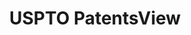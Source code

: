 ---
bigquery: https://console.cloud.google.com/bigquery?p=patents-public-data&d=patentsview&page=dataset
citation: Attribution should be given to PatentsView for use, distribution, or derivative
  works.
code: https://github.com/CSSIP-AIR/PatentsView-Code-Snippets/
contributors: USPTO
cost: None
description: 'PatentsView includes US patent data including raw data (summaries, applications,
  pregrant applications), disambugations of inventors and assignees, and inventor
  gender estimates.  Also foreign priority data, # of figures and sheets, and government
  interest statements.'
documentation: https://patentsview.org/query/builder-faqs
last_edit: 04/10/2022, 10:59:27
location: https://patentsview.org/
maintained_by: USPTO
record_creation_timestamp: 12/2/2020 17:20:46
schema_fields:
- country
- uuid
- group_id
- lawyer_id
- type
- disamb_inventor_id_20190820
- title
- symbol_position
- withdrawn
- disamb_inventor_id_20191008
- county
- lapse_of_patent
- _102_date
- disamb_inventor_id_20201229
- field_id
- subclass_id
- term_grant
- latlong
- patent_id
- rawlocation_id
- doctype
- disamb_inventor_id_20171003
- disamb_assignee_id_20200630
- disamb_inventor_id_20180528
- series_code
- category_id
- disamb_assignee_id_20191008
- disamb_inventor_id_20191231
- _371_date
- designation
- text
- rawinventor_id
- length
- action_date
- location_id
- county_fips
- num
- filename
- relkind
- city
- citation_id
- subgroup_id
- f102_date
- sector_title
- latin_name
- status
- field_title
- doc_type
- disamb_inventor_id_20200630
- num_claims
- main_group
- applicant_type
- category
- attribution_status
- disamb_inventor_id_20200331
- gi_statement
- publication_number
- role
- disamb_inventor_id_20200929
- disclaimer_date
- rule_47
- country_transformed
- num_sheets
- classification_status
- disamb_inventor_id_20181127
- name_last
- term_disclaimer
- group
- term_extension
- sequence
- disamb_assignee_id_20200331
- disamb_assignee_id_20200929
- f371_date
- ipc_class
- level_one
- inventor_id
- subclass
- name_first
- level_two
- id
- longitude
- lname
- level_three
- mainclass_id
- subgroup
- name
- subcategory_id
- section
- disamb_assignee_id_20191231
- disamb_assignee_id_20181127
- disamb_inventor_id_20190312
- variety
- date
- reldocno
- num_figures
- male_flag
- latitude
- rawassignee_id
- section_id
- classification_value
- male
- assignee_id
- classification_level
- kind
- exemplary
- organization_id
- classification_data_source
- deceased
- number
- disamb_inventor_id_20170808
- abstract
- organization
- state_fips
- contract_award_number
- rel_id
- disamb_assignee_id_20190312
- ipc_version_indicator
- state
- disamb_assignee_id_20190820
- disamb_inventor_id_20170307
- fname
- dependent
- subsection_id
- disamb_inventor_id_20171226
- application_id
shortname: patentsview
tags:
- disambiguation
- United States
- gender
terms_of_use: Creative Commons Attribution 4.0 International License.
timeframe: 1963-1999
title: USPTO PatentsView
uuid: cf1780b1-e265-4e49-8d1d-83b9cfe0fd9a
---